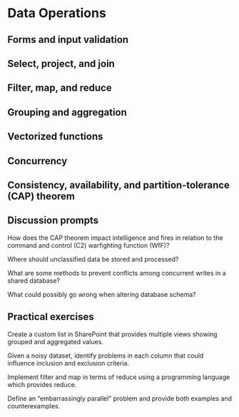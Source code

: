# Data Operations

## Forms and input validation

## Select, project, and join 

## Filter, map, and reduce 

## Grouping and aggregation 

## Vectorized functions 

## Concurrency 

## Consistency, availability, and partition-tolerance (CAP) theorem 

## Discussion prompts

How does the CAP theorem impact intelligence and fires in relation to the command and control (C2) warfighting function (WfF)? 

Where should unclassified data be stored and processed? 

What are some methods to prevent conflicts among concurrent writes in a shared database? 

What could possibly go wrong when altering database schema? 

## Practical exercises

Create a custom list in SharePoint that provides multiple views showing grouped and aggregated values. 

Given a noisy dataset, identify problems in each column that could influence inclusion and exclusion criteria. 

Implement filter and map in terms of reduce using a programming language which provides reduce. 

Define an “embarrassingly parallel” problem and provide both examples and counterexamples. 

